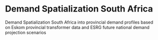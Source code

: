 # Demand Spatialization South Africa
 Demand Spatialization South Africa into provincial demand profiles based on Eskom provincial transformer data and ESRG future national demand projection scenarios
